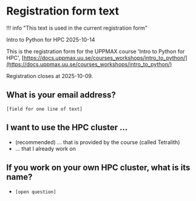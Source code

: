 # Registration form text

!!! info "This text is used in the current registration form"

Intro to Python for HPC 2025-10-14

This is the registration form for the UPPMAX course 'Intro to Python for HPC',
[https://docs.uppmax.uu.se/courses_workshops/intro_to_python/](https://docs.uppmax.uu.se/courses_workshops/intro_to_python/)

Registration closes at 2025-10-09.

## What is your email address?

```text
[field for one line of text]
```

## I want to use the HPC cluster ...

- (recommended) ... that is provided by the course (called Tetralith)
- ... that I already work on

## If you work on your own HPC cluster, what is its name?

- `[open question]`
